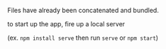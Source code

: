 Files have already been concatenated and bundled.

to start up the app, fire up a local server

(ex. `npm install serve` then run `serve` or `npm start`)
